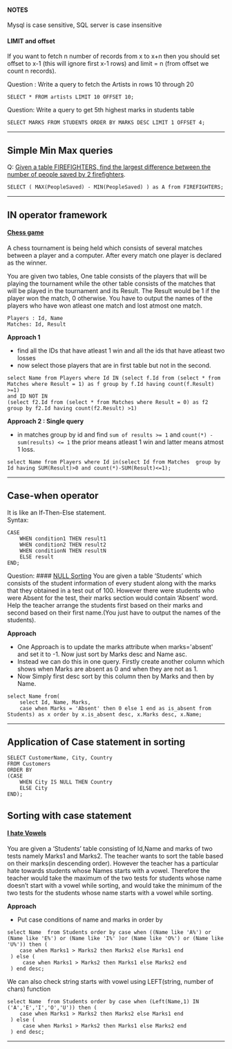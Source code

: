 #### NOTES

Mysql is case sensitive, SQL server is case insensitive


#### LIMIT and offset

If you want to fetch n number of records from x to x+n then you should set offset to x-1 (this will ignore first x-1 rows) and limit = n (from offset we count n records).

Question : Write a query to fetch the Artists in rows 10 through 20

```
SELECT * FROM artists LIMIT 10 OFFSET 10;
```  

Question: Write a query to get 5th highest marks in students table

```
SELECT MARKS FROM STUDENTS ORDER BY MARKS DESC LIMIT 1 OFFSET 4; 
```

--- 

## Simple Min Max queries

Q: [Given a table FIREFIGHTERS, find the largest difference between the number of people saved by 2 firefighters](https://www.interviewbit.com/problems/largest-difference/).  

```
SELECT ( MAX(PeopleSaved) - MIN(PeopleSaved) ) as A from FIREFIGHTERS;
```

---

## IN operator framework

#### [Chess game](https://www.interviewbit.com/problems/chess-tournament/)
A chess tournament is being held which consists of several matches between a player and a computer. After every match one player is declared as the winner.  

You are given two tables, One table consists of the players that will be playing the tournament while the other table consists of the matches that will be played in the tournament and its Result. The Result would be 1 if the player won the match, 0 otherwise. You have to output the names of the players who have won atleast one match and lost atmost one match.  

```
Players : Id, Name
Matches: Id, Result
```

**Approach  1**
- find all the IDs that have atleast 1 win and all the ids that have atleast two losses
- now select those players that are in first table but  not in the second.

```
select Name from Players where Id IN (select f.Id from (select * from Matches where Result = 1) as f group by f.Id having count(f.Result) >=1)
and ID NOT IN
(select f2.Id from (select * from Matches where Result = 0) as f2 group by f2.Id having count(f2.Result) >1)
```

**Approach 2 : Single query**
- in matches group by id and find `sum of results >= 1` and `count(*) - sum(results) <= 1` the prior means atleast 1 win and latter means atmost 1 loss.

```
select Name from Players where Id in(select Id from Matches  group by Id having SUM(Result)>0 and count(*)-SUM(Result)<=1);

```

---

## Case-when operator

It is like an If-Then-Else statement.  
Syntax:
```
CASE
    WHEN condition1 THEN result1
    WHEN condition2 THEN result2
    WHEN conditionN THEN resultN
    ELSE result
END;
```

Question: #### [NULL Sorting](https://www.interviewbit.com/problems/null-sorting/)
You are given a table ‘Students’ which consists of the student information of every student along with the marks that they obtained in a test out of 100. However there were students who were Absent for the test, their marks section would contain ‘Absent’ word. Help the teacher arrange the students first based on their marks and second based on their first name.(You just have to output the names of the students).  

**Approach**
- One Approach is to update the marks attribute when marks='absent' and set it to -1. Now just sort by Marks desc and Name asc.
- Instead we can do this in one query. Firstly create another column which shows when Marks are absent as 0 and when they are not as 1.
- Now Simply first desc sort by this column then by Marks and then by Name.

```
select Name from(  
    select Id, Name, Marks, 
    case when Marks = 'Absent' then 0 else 1 end as is_absent from Students) as x order by x.is_absent desc, x.Marks desc, x.Name;
```

---


## Application of Case statement in sorting

```
SELECT CustomerName, City, Country
FROM Customers
ORDER BY
(CASE
    WHEN City IS NULL THEN Country
    ELSE City
END);
```

## Sorting with case statement
#### [I hate Vowels](https://www.interviewbit.com/problems/i-hate-vowels/)
You are given a ‘Students’ table consisting of Id,Name and marks of two tests namely Marks1 and Marks2. The teacher wants to sort the table based on their marks(in descending order). However the teacher has a particular hate towards students whose Names starts with a vowel. Therefore the teacher would take the maximum of the two tests for students whose name doesn’t start with a vowel while sorting, and would take the minimum of the two tests for the students whose name starts with a vowel while sorting.  

**Approach**
- Put case conditions of name and marks in order by

```
select Name  from Students order by case when ((Name like 'A%') or (Name like 'E%') or (Name like 'I%' )or (Name like 'O%') or (Name like 'U%')) then (
    case when Marks1 > Marks2 then Marks2 else Marks1 end
 ) else (
     case when Marks1 > Marks2 then Marks1 else Marks2 end
 ) end desc;

```

We can also check string starts with vowel using LEFT(string, number of chars) function

```
select Name  from Students order by case when (Left(Name,1) IN ('A','E','I','O','U')) then (
    case when Marks1 > Marks2 then Marks2 else Marks1 end
 ) else (
     case when Marks1 > Marks2 then Marks1 else Marks2 end
 ) end desc;
```
---
